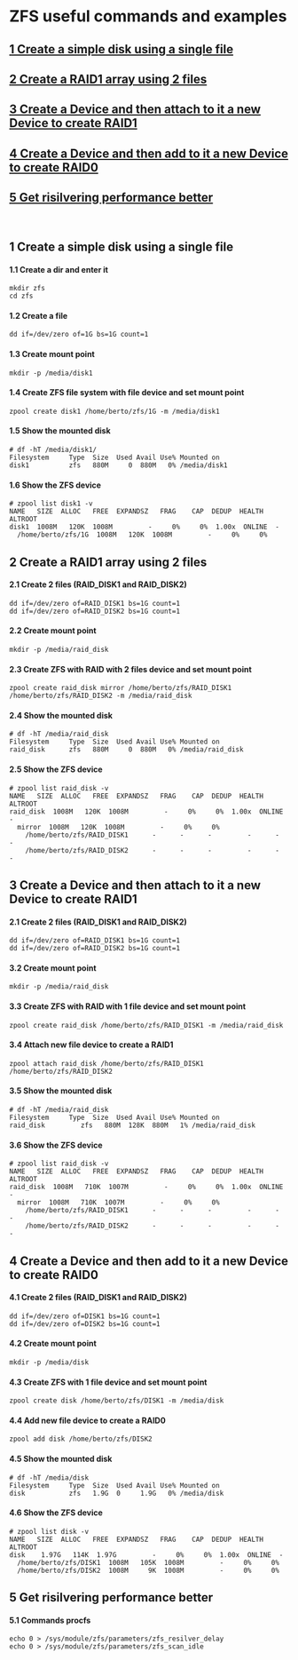 # ZFS useful commands and examples


## [1 Create a simple disk using a single file](https://github.com/robertoarcomano/zfs/blob/master/README.md#1-create-a-simple-disk-using-a-single-file-1)
## [2 Create a RAID1 array using 2 files](https://github.com/robertoarcomano/zfs/blob/master/README.md#2-create-a-raid1-array-using-2-files-1)
## [3 Create a Device and then attach to it a new Device to create RAID1](https://github.com/robertoarcomano/zfs#3-create-a-device-and-then-attach-to-it-a-new-device-to-create-raid1-1)
## [4 Create a Device and then add to it a new Device to create RAID0](https://github.com/robertoarcomano/zfs/blob/master/README.md#4-create-a-device-and-then-add-to-it-a-new-device-to-create-raid0-1)
## [5 Get risilvering performance better](https://github.com/robertoarcomano/zfs/blob/master/README.md#4-create-a-device-and-then-add-to-it-a-new-device-to-create-raid0-1)

&nbsp;
&nbsp;
## 1 Create a simple disk using a single file 
#### 1.1 Create a dir and enter it
```
mkdir zfs
cd zfs
```
#### 1.2 Create a file
```
dd if=/dev/zero of=1G bs=1G count=1
```
#### 1.3 Create mount point
```
mkdir -p /media/disk1
```
#### 1.4 Create ZFS file system with file device and set mount point
```
zpool create disk1 /home/berto/zfs/1G -m /media/disk1
```
#### 1.5 Show the mounted disk
```
# df -hT /media/disk1/
Filesystem     Type  Size  Used Avail Use% Mounted on
disk1          zfs   880M     0  880M   0% /media/disk1
```
#### 1.6 Show the ZFS device
```
# zpool list disk1 -v
NAME   SIZE  ALLOC   FREE  EXPANDSZ   FRAG    CAP  DEDUP  HEALTH  ALTROOT
disk1  1008M   120K  1008M         -     0%     0%  1.00x  ONLINE  -
  /home/berto/zfs/1G  1008M   120K  1008M         -     0%     0%
```

## 2 Create a RAID1 array using 2 files
#### 2.1 Create 2 files (RAID_DISK1 and RAID_DISK2)
```
dd if=/dev/zero of=RAID_DISK1 bs=1G count=1
dd if=/dev/zero of=RAID_DISK2 bs=1G count=1
```
#### 2.2 Create mount point
```
mkdir -p /media/raid_disk
```
#### 2.3 Create ZFS with RAID with 2 files device and set mount point
```
zpool create raid_disk mirror /home/berto/zfs/RAID_DISK1 /home/berto/zfs/RAID_DISK2 -m /media/raid_disk
```
#### 2.4 Show the mounted disk
```
# df -hT /media/raid_disk
Filesystem     Type  Size  Used Avail Use% Mounted on
raid_disk      zfs   880M     0  880M   0% /media/raid_disk
```
#### 2.5 Show the ZFS device
```
# zpool list raid_disk -v
NAME   SIZE  ALLOC   FREE  EXPANDSZ   FRAG    CAP  DEDUP  HEALTH  ALTROOT
raid_disk  1008M   120K  1008M         -     0%     0%  1.00x  ONLINE  -
  mirror  1008M   120K  1008M         -     0%     0%
    /home/berto/zfs/RAID_DISK1      -      -      -         -      -      -
    /home/berto/zfs/RAID_DISK2      -      -      -         -      -      -
```

## 3 Create a Device and then attach to it a new Device to create RAID1
#### 2.1 Create 2 files (RAID_DISK1 and RAID_DISK2)
```
dd if=/dev/zero of=RAID_DISK1 bs=1G count=1
dd if=/dev/zero of=RAID_DISK2 bs=1G count=1
```
#### 3.2 Create mount point
```
mkdir -p /media/raid_disk
```
#### 3.3 Create ZFS with RAID with 1 file device and set mount point
```
zpool create raid_disk /home/berto/zfs/RAID_DISK1 -m /media/raid_disk
```
#### 3.4 Attach new file device to create a RAID1
```
zpool attach raid_disk /home/berto/zfs/RAID_DISK1 /home/berto/zfs/RAID_DISK2
```
#### 3.5 Show the mounted disk
```
# df -hT /media/raid_disk
Filesystem     Type  Size  Used Avail Use% Mounted on
raid_disk         zfs   880M  128K  880M   1% /media/raid_disk
```
#### 3.6 Show the ZFS device
```
# zpool list raid_disk -v
NAME   SIZE  ALLOC   FREE  EXPANDSZ   FRAG    CAP  DEDUP  HEALTH  ALTROOT
raid_disk  1008M   710K  1007M         -     0%     0%  1.00x  ONLINE  -
  mirror  1008M   710K  1007M         -     0%     0%
    /home/berto/zfs/RAID_DISK1      -      -      -         -      -      -
    /home/berto/zfs/RAID_DISK2      -      -      -         -      -      -

```

## 4 Create a Device and then add to it a new Device to create RAID0
#### 4.1 Create 2 files (RAID_DISK1 and RAID_DISK2)
```
dd if=/dev/zero of=DISK1 bs=1G count=1
dd if=/dev/zero of=DISK2 bs=1G count=1
```
#### 4.2 Create mount point
```
mkdir -p /media/disk
```
#### 4.3 Create ZFS with 1 file device and set mount point
```
zpool create disk /home/berto/zfs/DISK1 -m /media/disk
```
#### 4.4 Add new file device to create a RAID0
```
zpool add disk /home/berto/zfs/DISK2
```
#### 4.5 Show the mounted disk
```
# df -hT /media/disk
Filesystem     Type  Size  Used Avail Use% Mounted on
disk           zfs   1.9G  0     1.9G   0% /media/disk
```
#### 4.6 Show the ZFS device
```
# zpool list disk -v
NAME   SIZE  ALLOC   FREE  EXPANDSZ   FRAG    CAP  DEDUP  HEALTH  ALTROOT
disk    1.97G   114K  1.97G         -     0%     0%  1.00x  ONLINE  -
  /home/berto/zfs/DISK1  1008M   105K  1008M         -     0%     0%
  /home/berto/zfs/DISK2  1008M     9K  1008M         -     0%     0%

```
## 5 Get risilvering performance better
#### 5.1 Commands procfs
```
echo 0 > /sys/module/zfs/parameters/zfs_resilver_delay
echo 0 > /sys/module/zfs/parameters/zfs_scan_idle
```
